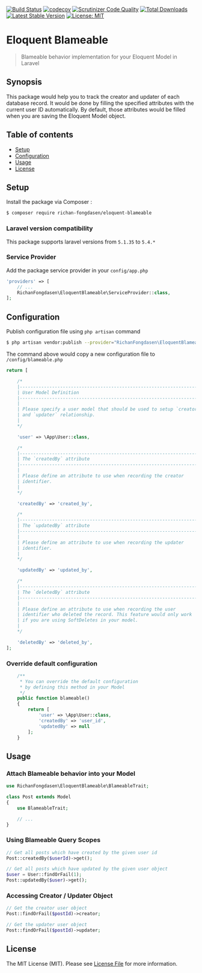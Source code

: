 [![Build Status](https://travis-ci.org/richan-fongdasen/eloquent-blameable.svg?branch=master)](https://travis-ci.org/richan-fongdasen/eloquent-blameable) 
[![codecov](https://codecov.io/gh/richan-fongdasen/eloquent-blameable/branch/master/graph/badge.svg)](https://codecov.io/gh/richan-fongdasen/eloquent-blameable) 
[![Scrutinizer Code Quality](https://scrutinizer-ci.com/g/richan-fongdasen/eloquent-blameable/badges/quality-score.png?b=master)](https://scrutinizer-ci.com/g/richan-fongdasen/eloquent-blameable/?branch=master) 
[![Total Downloads](https://poser.pugx.org/richan-fongdasen/eloquent-blameable/d/total.svg)](https://packagist.org/packages/richan-fongdasen/eloquent-blameable) 
[![Latest Stable Version](https://poser.pugx.org/richan-fongdasen/eloquent-blameable/v/stable.svg)](https://packagist.org/packages/richan-fongdasen/eloquent-blameable) 
[![License: MIT](https://poser.pugx.org/laravel/framework/license.svg)](https://opensource.org/licenses/MIT) 

# Eloquent Blameable

> Blameable behavior implementation for your Eloquent Model in Laravel

## Synopsis

This package would help you to track the creator and updater of each database record. It would be done by filling the specified attributes with the current user ID automatically. By default, those attributes would be filled when you are saving the Eloquent Model object.

## Table of contents

* [Setup](#setup)
* [Configuration](#configuration)
* [Usage](#usage)
* [License](#license)

## Setup

Install the package via Composer :
```sh
$ composer require richan-fongdasen/eloquent-blameable
```

### Laravel version compatibility

This package supports laravel versions from ``5.1.35`` to ``5.4.*``

### Service Provider

Add the package service provider in your ``config/app.php``

```php
'providers' => [
    // ...
    RichanFongdasen\EloquentBlameable\ServiceProvider::class,
];
```

## Configuration

Publish configuration file using ``php artisan`` command

```sh
$ php artisan vendor:publish --provider="RichanFongdasen\EloquentBlameable\ServiceProvider"
```

The command above would copy a new configuration file to ``/config/blameable.php``

```php
return [

    /*
    |--------------------------------------------------------------------------
    | User Model Definition
    |--------------------------------------------------------------------------
    |
    | Please specify a user model that should be used to setup `creator`
    | and `updater` relationship.
    |
    */

    'user' => \App\User::class,

    /*
    |--------------------------------------------------------------------------
    | The `createdBy` attribute
    |--------------------------------------------------------------------------
    |
    | Please define an attribute to use when recording the creator
    | identifier.
    |
    */

    'createdBy' => 'created_by',

    /*
    |--------------------------------------------------------------------------
    | The `updatedBy` attribute
    |--------------------------------------------------------------------------
    |
    | Please define an attribute to use when recording the updater
    | identifier.
    |
    */

    'updatedBy' => 'updated_by',

    /*
    |--------------------------------------------------------------------------
    | The `deletedBy` attribute
    |--------------------------------------------------------------------------
    |
    | Please define an attribute to use when recording the user
    | identifier who deleted the record. This feature would only work
    | if you are using SoftDeletes in your model.
    |
    */

    'deletedBy' => 'deleted_by',
];
```

### Override default configuration

```php
    /**
     * You can override the default configuration
     * by defining this method in your Model
     */
    public function blameable()
    {
        return [
            'user' => \App\User::class,
            'createdBy' => 'user_id',
            'updatedBy' => null
        ];
    }
```

## Usage

### Attach Blameable behavior into your Model

```php
use RichanFongdasen\EloquentBlameable\BlameableTrait;

class Post extends Model
{
    use BlameableTrait;

    // ...
}
```

### Using Blameable Query Scopes

```php
// Get all posts which have created by the given user id
Post::createdBy($userId)->get();

// Get all posts which have updated by the given user object
$user = User::findOrFail(1);
Post::updatedBy($user)->get();
```

### Accessing Creator / Updater Object

```php
// Get the creator user object
Post::findOrFail($postId)->creator;

// Get the updater user object
Post::findOrFail($postId)->updater;
```

## License

The MIT License (MIT). Please see [License File](LICENSE.md) for more information.
